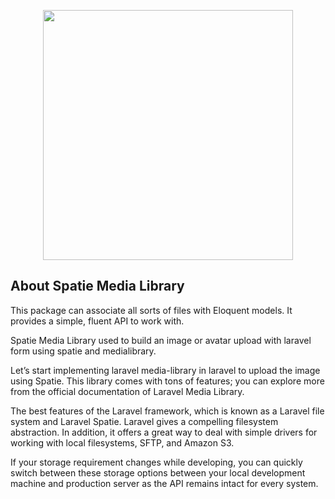 <p align="center"><a href="https://laravel.com" target="_blank"><img src="https://raw.githubusercontent.com/laravel/art/master/logo-lockup/5%20SVG/2%20CMYK/1%20Full%20Color/laravel-logolockup-cmyk-red.svg" width="400"></a></p>


## About Spatie Media Library

This package can associate all sorts of files with Eloquent models. It provides a simple, fluent API to work with.

Spatie Media Library used to build an image or avatar upload with laravel form using spatie and medialibrary.

Let’s start implementing laravel media-library in laravel to upload the image using Spatie. This library comes with tons of features; you can explore more from the official documentation of Laravel Media Library. 

The best features of the Laravel framework, which is known as a Laravel file system and Laravel Spatie. Laravel gives a compelling filesystem abstraction. In addition, it offers a great way to deal with simple drivers for working with local filesystems, SFTP, and Amazon S3.

If your storage requirement changes while developing, you can quickly switch between these storage options between your local development machine and production server as the API remains intact for every system.
